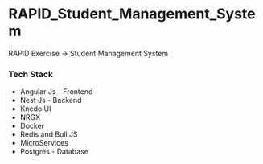 # RAPID_Student_Management_System
RAPID Exercise -> Student Management System

<h3>Tech Stack</h3>
<ul>
  <li>Angular Js - Frontend</li>
  <li>Nest Js - Backend</li>
  <li>Knedo UI</li>
  <li>NRGX</li>
  <li>Docker</li>
  <li>Redis and Bull JS</li>
  <li>MicroServices</li>
  <li>Postgres - Database</li>
</ul>
